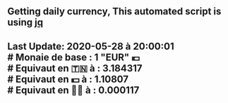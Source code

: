 ## Getting daily currency, This automated script is using [jq](https://stedolan.github.io/jq/)
## Last Update:  2020-05-28 à 20:00:01 </br># Monaie de base : 1 "EUR" 💶 </br> # Equivaut en 🇹🇳 à :  3.184317 </br> # Equivaut en 💵 à : 1.10807</br> # Equivaut en 🐱‍💻 à :  0.000117

